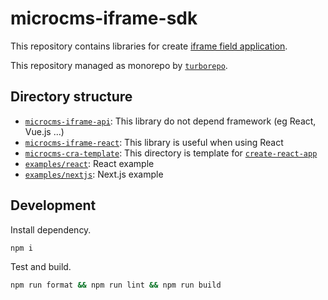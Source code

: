 # microcms-iframe-sdk

This repository contains libraries for create [iframe field application](https://document.microcms.io/manual/iframe-field).

This repository managed as monorepo by [`turborepo`](https://turborepo.org/docs/getting-started).

## Directory structure

- [`microcms-iframe-api`](./packages/api/): This library do not depend framework (eg React, Vue.js ...)
- [`microcms-iframe-react`](./packages/react/): This library is useful when using React
- [`microcms-cra-template`](./packages/cra-template/): This directory is template for [`create-react-app`](https://create-react-app.dev/)
- [`examples/react`](./examples/react/): React example
- [`examples/nextjs`](./examples/nextjs/): Next.js example

## Development

Install dependency.

```sh
npm i
```

Test and build.

```sh
npm run format && npm run lint && npm run build
```
